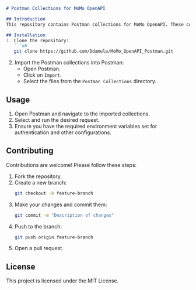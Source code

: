 

```markdown
# Postman Collections for MoMo OpenAPI

## Introduction
This repository contains Postman collections for MoMo OpenAPI. These collections can be used to easily test and interact with the MoMo API endpoints.

## Installation
1. Clone the repository:
   ```sh
   git clone https://github.com/Ddamula/MoMo_OpenAPI_Postman.git
   ```

2. Import the Postman collections into Postman:
   - Open Postman.
   - Click on `Import`.
   - Select the files from the `Postman Collections` directory.

## Usage
1. Open Postman and navigate to the imported collections.
2. Select and run the desired request.
3. Ensure you have the required environment variables set for authentication and other configurations.

## Contributing
Contributions are welcome! Please follow these steps:
1. Fork the repository.
2. Create a new branch:
   ```sh
   git checkout -b feature-branch
   ```
3. Make your changes and commit them:
   ```sh
   git commit -m "Description of changes"
   ```
4. Push to the branch:
   ```sh
   git push origin feature-branch
   ```
5. Open a pull request.

## License
This project is licensed under the MIT License.
```

